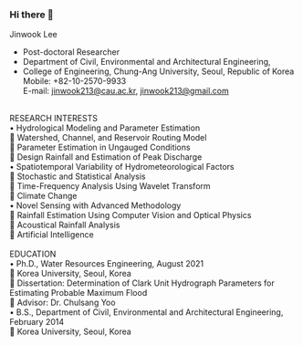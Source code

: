 ### Hi there 👋


Jinwook Lee
- Post-doctoral Researcher  <br/>
- Department of Civil, Environmental and Architectural Engineering,  <br/>
- College of Engineering, Chung-Ang University, Seoul, Republic of Korea  <br/>
Mobile: +82-10-2570-9933  <br/>
E-mail: jinwook213@cau.ac.kr, jinwook213@gmail.com <br/>
 <br/>
RESEARCH INTERESTS <br/>
•	Hydrological Modeling and Parameter Estimation <br/>
	Watershed, Channel, and Reservoir Routing Model  <br/>
	Parameter Estimation in Ungauged Conditions <br/>
	Design Rainfall and Estimation of Peak Discharge <br/>
•	Spatiotemporal Variability of Hydrometeorological Factors <br/>
	Stochastic and Statistical Analysis <br/>
	Time-Frequency Analysis Using Wavelet Transform <br/>
	Climate Change <br/>
•	Novel Sensing with Advanced Methodology <br/>
	Rainfall Estimation Using Computer Vision and Optical Physics <br/>
	Acoustical Rainfall Analysis <br/>
	Artificial Intelligence <br/>
 <br/>
EDUCATION <br/>
•	Ph.D., Water Resources Engineering, August 2021 <br/>
	Korea University, Seoul, Korea <br/>
	Dissertation: Determination of Clark Unit Hydrograph Parameters for Estimating Probable Maximum Flood <br/>
	Advisor: Dr. Chulsang Yoo <br/>
•	B.S., Department of Civil, Environmental and Architectural Engineering, February 2014 <br/>
	Korea University, Seoul, Korea <br/>
